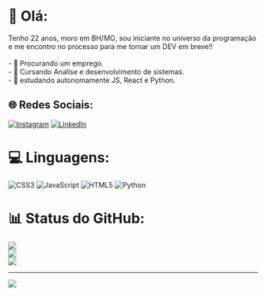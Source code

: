# 💫 Olá:
Tenho 22 anos, moro em BH/MG, sou iniciante no universo da programação e me encontro no processo para me tornar um DEV em breve!!<br><br>- 🔭 Procurando um emprego.<br>- 🌱 Cursando Analise e desenvolvimento de sistemas.<br>- 🧠 estudando autonomamente JS, React e Python.


## 🌐 Redes Sociais:
[![Instagram](https://img.shields.io/badge/Instagram-%23E4405F.svg?logo=Instagram&logoColor=white)](https://instagram.com/magrelopai) [![LinkedIn](https://img.shields.io/badge/LinkedIn-%230077B5.svg?logo=linkedin&logoColor=white)](https://linkedin.com/in/GabrielHungria) 

# 💻 Linguagens:
![CSS3](https://img.shields.io/badge/css3-%231572B6.svg?style=for-the-badge&logo=css3&logoColor=white) ![JavaScript](https://img.shields.io/badge/javascript-%23323330.svg?style=for-the-badge&logo=javascript&logoColor=%23F7DF1E) ![HTML5](https://img.shields.io/badge/html5-%23E34F26.svg?style=for-the-badge&logo=html5&logoColor=white) ![Python](https://img.shields.io/badge/python-3670A0?style=for-the-badge&logo=python&logoColor=ffdd54)
# 📊 Status do GitHub:
![](https://github-readme-stats.vercel.app/api?username=GabrielHungria&theme=radical&hide_border=false&include_all_commits=false&count_private=true)<br/>
![](https://github-readme-streak-stats.herokuapp.com/?user=GabrielHungria&theme=radical&hide_border=false)<br/>
![](https://github-readme-stats.vercel.app/api/top-langs/?username=GabrielHungria&theme=radical&hide_border=false&include_all_commits=false&count_private=true&layout=compact)

---
[![](https://visitcount.itsvg.in/api?id=GabrielHungria&icon=0&color=0)](https://visitcount.itsvg.in)

<!-- Proudly created with GPRM ( https://gprm.itsvg.in ) -->
